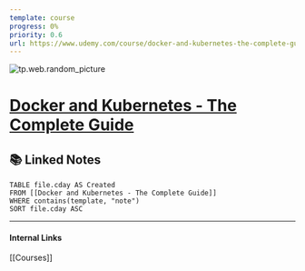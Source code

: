 ```yaml
---
template: course
progress: 0%
priority: 0.6
url: https://www.udemy.com/course/docker-and-kubernetes-the-complete-guide/
---
```

![tp.web.random_picture](https://images.unsplash.com/photo-1516780715095-8ba27d1c3946?crop=entropy&cs=tinysrgb&fit=crop&fm=jpg&h=300&ixid=MnwxfDB8MXxyYW5kb218MHx8bGFuZHNjYXBlLHdhdGVyLG1vdW50YWlufHx8fHx8MTY2MTU3NDk0MQ&ixlib=rb-1.2.1&q=80&utm_campaign=api-credit&utm_medium=referral&utm_source=unsplash_source&w=900)

# [Docker and Kubernetes - The Complete Guide](https://www.udemy.com/course/docker-and-kubernetes-the-complete-guide/)



## 📚 Linked Notes
```dataview
TABLE file.cday AS Created 
FROM [[Docker and Kubernetes - The Complete Guide]]
WHERE contains(template, "note") 
SORT file.cday ASC
```

---
#### Internal Links
[[Courses]]
